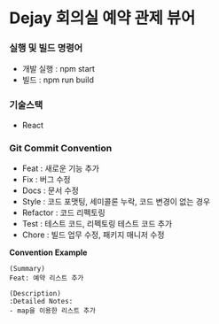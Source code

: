 # Dejay 회의실 예약 관제 뷰어

### 실행 및 빌드 명령어

- 개발 실행 : npm start
- 빌드 : npm run build

### 기술스택

- React

### Git Commit Convention

- Feat : 새로운 기능 추가
- Fix : 버그 수정
- Docs : 문서 수정
- Style : 코드 포맷팅, 세미콜론 누락, 코드 변경이 없는 경우
- Refactor : 코드 리펙토링
- Test : 테스트 코드, 리펙토링 테스트 코드 추가
- Chore : 빌드 업무 수정, 패키지 매니저 수정

**Convention Example**

    (Summary)
    Feat: 예약 리스트 추가

    (Description)
    :Detailed Notes:
    - map을 이용한 리스트 추가
